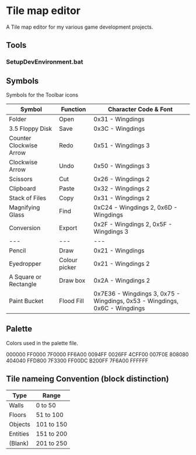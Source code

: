 # Tile map editor
A Tile map editor for my various game development projects.

## Tools

### SetupDevEnvironment.bat

## Symbols
Symbols for the Toolbar icons

| Symbol | Function | Character Code & Font |
|---|---|---|
| Folder | Open | 0x31 - Wingdings |
| 3.5 Floppy Disk | Save | 0x3C - Wingdings |
| Counter Clockwise Arrow | Redo | 0x51 - Wingdings 3 |
| Clockwise Arrow | Undo | 0x50 - Wingdings 3 |
| Scissors | Cut | 0x26 - Wingdings 2 |
| Clipboard | Paste | 0x32 - Wingdings 2 |
| Stack of Files | Copy | 0x31 - Wingdings 2 |
| Magnifying Glass | Find | 0xC24 - Wingdings 2, 0x6D - Wingdings |
| Conversion | Export | 0x2F - Wingdings 2, 0x5F - Wingdings 3 | 
|---|---|---|
| Pencil | Draw | 0x21 - Wingdings | 
| Eyedropper | Colour picker | 0x21 - Wingdings 2 | 
| A Square or Rectangle | Draw box | 0x2A - Wingdings 2 | 
| Paint Bucket | Flood Fill | 0x7E36 - Wingdings 3, 0x75 - Wingdings, 0x53 - Wingdings, 0x6C - Wingdings | 

## Palette
Colors used in the palette file.

000000
FF0000
7F0000
FF6A00
0094FF
0026FF
4CFF00
007F0E
808080
404040
FFD800
7F3300
FF00DC
B200FF
7F6A00
FFFFFF

## Tile nameing Convention (block distinction) 
| Type | Range |
|---|---|
| Walls | 0 to 50 |
| Floors | 51 to 100 |
| Objects | 101 to 150 |
| Entities | 151 to 200 |
| (Blank) | 201 to 250 |
